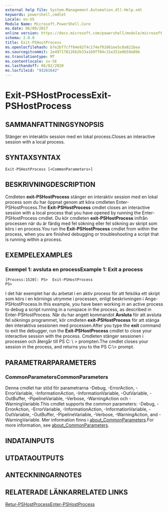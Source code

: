```yaml
---
external help file: System.Management.Automation.dll-Help.xml
keywords: powershell,cmdlet
Locale: en-US
Module Name: Microsoft.PowerShell.Core
ms.date: 06/09/2017
online version: https://docs.microsoft.com/powershell/module/microsoft.powershell.core/exit-pshostprocess?view=powershell-7.1&WT.mc_id=ps-gethelp
schema: 2.0.0
title: Exit-PSHostProcess
ms.openlocfilehash: b7e2bf7cff84e92f4c174ef01861ee5c0a822bea
ms.sourcegitcommit: 2e497178126b2b33a169ff04c31e251e0b59e89b
ms.translationtype: MT
ms.contentlocale: sv-SE
ms.lasthandoff: 06/02/2020
ms.locfileid: "93261642"
---
```

# <span data-ttu-id="bdc43-103">Exit-PSHostProcess</span><span class="sxs-lookup"><span data-stu-id="bdc43-103">Exit-PSHostProcess</span></span>

## <span data-ttu-id="bdc43-104">SAMMANFATTNING</span><span class="sxs-lookup"><span data-stu-id="bdc43-104">SYNOPSIS</span></span>
<span data-ttu-id="bdc43-105">Stänger en interaktiv session med en lokal process.</span><span class="sxs-lookup"><span data-stu-id="bdc43-105">Closes an interactive session with a local process.</span></span>

## <span data-ttu-id="bdc43-106">SYNTAX</span><span class="sxs-lookup"><span data-stu-id="bdc43-106">SYNTAX</span></span>

```
Exit-PSHostProcess [<CommonParameters>]
```

## <span data-ttu-id="bdc43-107">BESKRIVNING</span><span class="sxs-lookup"><span data-stu-id="bdc43-107">DESCRIPTION</span></span>

<span data-ttu-id="bdc43-108">Cmdleten **exit-PSHostProcess** stänger en interaktiv session med en lokal process som du har öppnat genom att köra cmdleten Enter-PSHostProcess.</span><span class="sxs-lookup"><span data-stu-id="bdc43-108">The **Exit-PSHostProcess** cmdlet closes an interactive session with a local process that you have opened by running the Enter-PSHostProcess cmdlet.</span></span> <span data-ttu-id="bdc43-109">Du kör cmdleten **exit-PSHostProcess** inifrån processen när du är färdig med fel sökning eller fel sökning av skript som körs i en process.</span><span class="sxs-lookup"><span data-stu-id="bdc43-109">You run the **Exit-PSHostProcess** cmdlet from within the process, when you are finished debugging or troubleshooting a script that is running within a process.</span></span>

## <span data-ttu-id="bdc43-110">EXEMPEL</span><span class="sxs-lookup"><span data-stu-id="bdc43-110">EXAMPLES</span></span>

### <span data-ttu-id="bdc43-111">Exempel 1: avsluta en process</span><span class="sxs-lookup"><span data-stu-id="bdc43-111">Example 1: Exit a process</span></span>

```
[Process:1520]: PS>  Exit-PSHostProcess
PS>
```

<span data-ttu-id="bdc43-112">I det här exemplet har du arbetat i en aktiv process för att felsöka ett skript som körs i en körnings utrymme i processen, enligt beskrivningen i Ange-PSHostProcess.</span><span class="sxs-lookup"><span data-stu-id="bdc43-112">In this example, you have been working in an active process to debug a script running in a runspace in the process, as described in Enter-PSHostProcess.</span></span> <span data-ttu-id="bdc43-113">När du har angett kommandot **Avsluta** för att avsluta fel söknings programmet, kör cmdleten **exit-PSHostProcess** för att stänga den interaktiva sessionen med processen.</span><span class="sxs-lookup"><span data-stu-id="bdc43-113">After you type the **exit** command to exit the debugger, run the **Exit-PSHostProcess** cmdlet to close your interactive session with the process.</span></span>
<span data-ttu-id="bdc43-114">Cmdleten stänger sessionen i processen och återgår till PS C: \\ \> prompten.</span><span class="sxs-lookup"><span data-stu-id="bdc43-114">The cmdlet closes your session in the process, and returns you to the PS C:\\\> prompt.</span></span>

## <span data-ttu-id="bdc43-115">PARAMETRAR</span><span class="sxs-lookup"><span data-stu-id="bdc43-115">PARAMETERS</span></span>

### <span data-ttu-id="bdc43-116">CommonParameters</span><span class="sxs-lookup"><span data-stu-id="bdc43-116">CommonParameters</span></span>

<span data-ttu-id="bdc43-117">Denna cmdlet har stöd för parametrarna -Debug, -ErrorAction, -ErrorVariable, -InformationAction, -InformationVariable, -OutVariable, -OutBuffer, -PipelineVariable, -Verbose, -WarningAction och -WarningVariable.</span><span class="sxs-lookup"><span data-stu-id="bdc43-117">This cmdlet supports the common parameters: -Debug, -ErrorAction, -ErrorVariable, -InformationAction, -InformationVariable, -OutVariable, -OutBuffer, -PipelineVariable, -Verbose, -WarningAction, and -WarningVariable.</span></span> <span data-ttu-id="bdc43-118">Mer information finns i [about_CommonParameters](https://go.microsoft.com/fwlink/?LinkID=113216).</span><span class="sxs-lookup"><span data-stu-id="bdc43-118">For more information, see [about_CommonParameters](https://go.microsoft.com/fwlink/?LinkID=113216).</span></span>

## <span data-ttu-id="bdc43-119">INDATA</span><span class="sxs-lookup"><span data-stu-id="bdc43-119">INPUTS</span></span>

## <span data-ttu-id="bdc43-120">UTDATA</span><span class="sxs-lookup"><span data-stu-id="bdc43-120">OUTPUTS</span></span>

## <span data-ttu-id="bdc43-121">ANTECKNINGAR</span><span class="sxs-lookup"><span data-stu-id="bdc43-121">NOTES</span></span>

## <span data-ttu-id="bdc43-122">RELATERADE LÄNKAR</span><span class="sxs-lookup"><span data-stu-id="bdc43-122">RELATED LINKS</span></span>

[<span data-ttu-id="bdc43-123">Retur-PSHostProcess</span><span class="sxs-lookup"><span data-stu-id="bdc43-123">Enter-PSHostProcess</span></span>](Enter-PSHostProcess.md)

